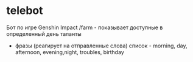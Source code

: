# telebot
Бот по игре Genshin Impact
/farm - показывает доступные в определенный день таланты 
- фразы (реагирует на отправленные слова)
список - morning, day, afternoon, evening,night, troubles, birthday
